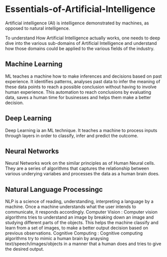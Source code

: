 # Essentials-of-Artificial-Intelligence
Artificial intelligence (AI) is intelligence demonstrated by machines, as opposed to natural intelligence.

To understand How Artificial Intelligence actually works, one needs to deep dive into the various sub-domains of Artificial Intelligence and understand how those domains could be applied to the various fields of the industry.

## Machine Learning 
ML teaches a machine how to make inferences and decisions based on past experience. It identifies patterns, analyses past data to infer the meaning of these data points to reach a possible conclusion without having to involve human experience. This automation to reach conclusions by evaluating data, saves a human time for businesses and helps them make a better decision.

## Deep Learning 
Deep Learning ia an ML technique. It teaches a machine to process inputs through layers in order to classify, infer and predict the outcome.

## Neural Networks 
Neural Networks work on the similar principles as of Human Neural cells. They are a series of algorithms that captures the relationship between various underying variabes and processes the data as a human brain does.

## Natural Language Processingc
NLP is a science of reading, understanding, interpreting a language by a machine. Once a machine understands what the user intends to communicate, it responds accordingly.
Computer Vision : Computer vision algorithms tries to understand an image by breaking down an image and studying different parts of the objects. This helps the machine classify and learn from a set of images, to make a better output decision based on previous observations.
Cognitive Computing : Cognitive computing algorithms try to mimic a human brain by anaysing text/speech/images/objects in a manner that a human does and tries to give the desired output.
